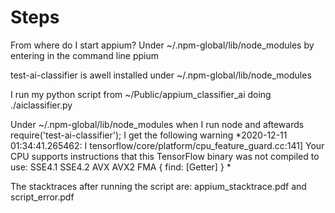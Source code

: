 # Steps

From where do I start appium? Under ~/.npm-global/lib/node_modules  by entering in the command line ppium

test-ai-classifier  is awell installed under ~/.npm-global/lib/node_modules

I run my python script from ~/Public/appium_classifier_ai   doing ./aiclassifier.py

Under ~/.npm-global/lib/node_modules when I run node and aftewards require('test-ai-classifier');
I get the following warning *2020-12-11 01:34:41.265462: I tensorflow/core/platform/cpu_feature_guard.cc:141] Your CPU supports instructions that this TensorFlow binary was not compiled to use: SSE4.1 SSE4.2 AVX AVX2 FMA
{ find: [Getter] }
*

The stacktraces after running the script are: appium_stacktrace.pdf and script_error.pdf 
